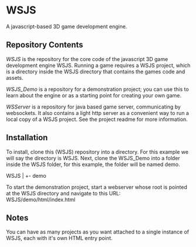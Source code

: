 # WSJS

A javascript-based 3D game development engine.

## Repository Contents

*WSJS* is the repository for the core code of the javascript 3D game development engine WSJS.  Running
a game requires a WSJS project, which is a directory inside the WSJS directory that contains the
games code and assets.

*WSJS_Demo* is a repository for a demonstration project; you can use this to learn about the engine or
as a starting point for creating your own game.

*WSServer* is a repository for java based game server, communicating by websockets.  It also contains a
light http server as a convenient way to run a local copy of a WSJS project.  See the project readme for
more information.

## Installation

To install, clone this (WSJS) repository into a directory.  For this example we will say the directory is WSJS.
Next, clone the WSJS_Demo into a folder inside the WSJS folder, for this example, the folder will be named demo.

WSJS
  |
  +- demo

To start the demonstration project, start a webserver whose root is pointed at the WSJS directory
and navigate to this URL: WSJS/demo/html/index.html

## Notes

You can have as many projects as you want attached to a single instance of WSJS, each with it's own HTML
entry point.
